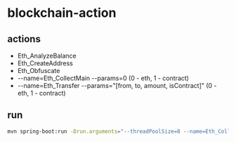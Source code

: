 # blockchain-action

## actions

- Eth_AnalyzeBalance
- Eth_CreateAddress
- Eth_Obfuscate
- --name=Eth_CollectMain --params=0 (0 - eth, 1 - contract)
- --name=Eth_Transfer --params="[from, to, amount, isContract]" (0 - eth, 1 - contract)

## run

```bash
mvn spring-boot:run -Drun.arguments="--threadPoolSize=8 --name=Eth_CollectMain --params=0"
```
